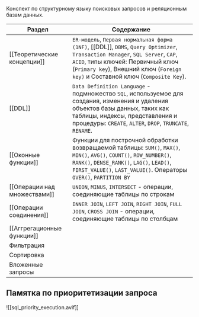 
Конспект по структурному языку поисковых запросов и реляционным базам данных.

| Раздел                       | Содержание                                                                                                                                                                                                                                          |
| ---------------------------- | --------------------------------------------------------------------------------------------------------------------------------------------------------------------------------------------------------------------------------------------------- |
| [[Теоретические концепции]]  | `ER-модель`, `Первая нормальная форма (1NF)`, [[DDL]], `DBMS`, `Query Optimizer`, `Transaction Manager`, `SQL Server`, `CAP`, `ACID`, типы ключей: Первичный ключ (`Primary key`), Внешний ключ (`Foreign key)` и Составной ключ (`Composite Key`). |
| [[DDL]]                      | `Data Definition Language` - подмножество `SQL`, используемое для создания, изменения и удаления объектов базы данных, таких как таблицы, индексы, представления и процедуры: `CREATE`, `ALTER`, `DROP`, `TRUNCATE`, `RENAME`.                      |
| [[Оконные функции]]          | Функции для построчной обработки возвращаемой таблицы: `SUM()`, `MAX()`, `MIN()`, `AVG()`, `COUNT()`, `ROW_NUMBER()`, `RANK()`, `DENSE_RANK()`, `LAG()`, `LEAD()`, `FIRST_VALUE()`, `LAST_VALUE()`. Операторы `OVER()`, `PARTITION BY`              |
| [[Операции над множествами]] | `UNION`, `MINUS`, `INTERSECT` - операции, соединяющие таблицы по строкам                                                                                                                                                                            |
| [[Операции соединения]]      | `INNER JOIN`, `LEFT JOIN`, `RIGHT JOIN`, `FULL JOIN`, `CROSS JOIN` - операции, соединяющие таблицы по столбцам                                                                                                                                      |
| [[Аггрегационные функции]]   |                                                                                                                                                                                                                                                     |
| Фильтрация                   |                                                                                                                                                                                                                                                     |
| Сортировка                   |                                                                                                                                                                                                                                                     |
| Вложенные запросы            |                                                                                                                                                                                                                                                     |

## Памятка по приоритетизации запроса

![[sql_priority_execution.avif]]
